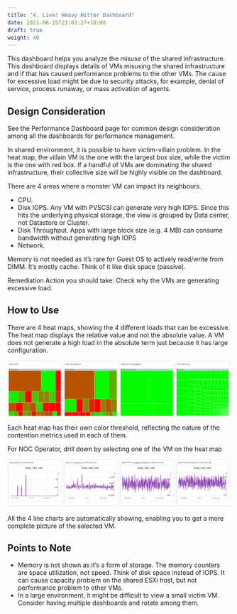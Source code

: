 ```yaml
---
title: "4. Live! Heavy Hitter Dashboard"
date: 2021-06-15T23:03:27+10:00
draft: true
weight: 40
---
```


This dashboard helps you analyze the misuse of the shared infrastructure. This dashboard displays details of VMs misusing the shared infrastructure and if that has caused performance problems to the other VMs. The cause for excessive load might be due to security attacks, for example, denial of service, process runaway, or mass activation of agents. 

## Design Consideration

See the Performance Dashboard page for common design consideration among all the dashboards for performance management. 

In shared environment, it is possible to have victim-villain problem. In the heat map, the villain VM is the one with the largest box size, while the victim is the one with red box. If a handful of VMs are dominating the shared infrastructure, their collective size will be highly visible on the dashboard.

There are 4 areas where a monster VM can impact its neighbours. 
- CPU. 
- Disk IOPS. Any VM with PVSCSI can generate very high IOPS. Since this hits the underlying physical storage, the view is grouped by Data center, not Datastore or Cluster.
- Disk Throughput. Apps with large block size (e.g. 4 MB) can consume bandwidth without generating high IOPS
- Network. 

Memory is not needed as it’s rare for Guest OS to actively read/write from DIMM. It’s mostly cache. Think of it like disk space (passive).

Remediation Action you should take: Check why the VMs are generating excessive load.

## How to Use

There are 4 heat maps, showing the 4 different loads that can be excessive. The heat map displays the relative value and not the absolute value. A VM does not generate a high load in the absolute term just because it has large configuration.

![](3.6.4-fig-1.png)
 
Each heat map has their own color threshold, reflecting the nature of the contention metrics used in each of them.

For NOC Operator, drill down by selecting one of the VM on the heat map

![](3.6.4-fig-2.png)
 
All the 4 line charts are automatically showing, enabling you to get a more complete picture of the selected VM.

## Points to Note

- Memory is not shown as it’s a form of storage. The memory counters are space utilization, not speed. Think of disk space instead of IOPS. It can cause capacity problem on the shared ESXi host, but not performance problem to other VMs. 
- In a large environment, it might be difficult to view a small victim VM. Consider having multiple dashboards and rotate among them.
